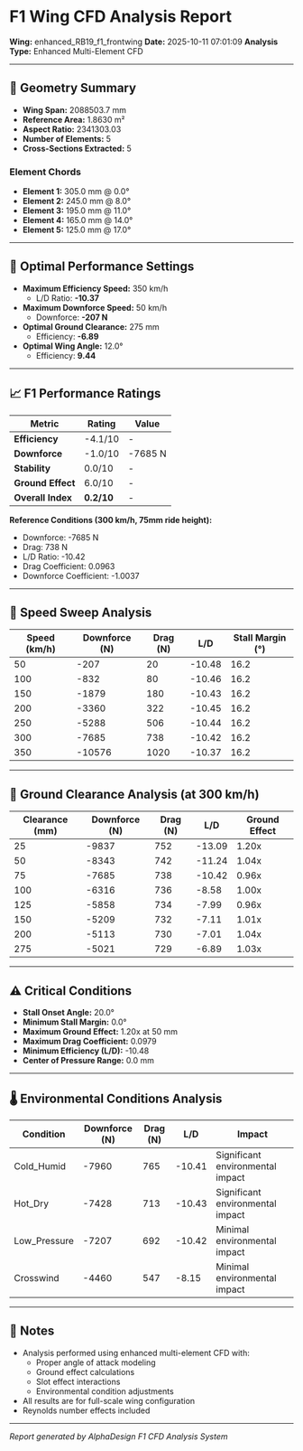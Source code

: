 # F1 Wing CFD Analysis Report

**Wing:** enhanced_RB19_f1_frontwing
**Date:** 2025-10-11 07:01:09
**Analysis Type:** Enhanced Multi-Element CFD

---

## 📐 Geometry Summary

- **Wing Span:** 2088503.7 mm
- **Reference Area:** 1.8630 m²
- **Aspect Ratio:** 2341303.03
- **Number of Elements:** 5
- **Cross-Sections Extracted:** 5

### Element Chords

- **Element 1:** 305.0 mm @ 0.0°
- **Element 2:** 245.0 mm @ 8.0°
- **Element 3:** 195.0 mm @ 11.0°
- **Element 4:** 165.0 mm @ 14.0°
- **Element 5:** 125.0 mm @ 17.0°

---

## 🎯 Optimal Performance Settings

- **Maximum Efficiency Speed:** 350 km/h
  - L/D Ratio: **-10.37**
- **Maximum Downforce Speed:** 50 km/h
  - Downforce: **-207 N**
- **Optimal Ground Clearance:** 275 mm
  - Efficiency: **-6.89**
- **Optimal Wing Angle:** 12.0°
  - Efficiency: **9.44**

---

## 📈 F1 Performance Ratings

| Metric | Rating | Value |
|--------|--------|-------|
| **Efficiency** | -4.1/10 | - |
| **Downforce** | -1.0/10 | -7685 N |
| **Stability** | 0.0/10 | - |
| **Ground Effect** | 6.0/10 | - |
| **Overall Index** | **0.2/10** | - |

**Reference Conditions (300 km/h, 75mm ride height):**
- Downforce: -7685 N
- Drag: 738 N
- L/D Ratio: -10.42
- Drag Coefficient: 0.0963
- Downforce Coefficient: -1.0037

---

## 🚀 Speed Sweep Analysis

| Speed (km/h) | Downforce (N) | Drag (N) | L/D | Stall Margin (°) |
|--------------|---------------|----------|-----|------------------|
| 50 | -207 | 20 | -10.48 | 16.2 |
| 100 | -832 | 80 | -10.46 | 16.2 |
| 150 | -1879 | 180 | -10.43 | 16.2 |
| 200 | -3360 | 322 | -10.45 | 16.2 |
| 250 | -5288 | 506 | -10.44 | 16.2 |
| 300 | -7685 | 738 | -10.42 | 16.2 |
| 350 | -10576 | 1020 | -10.37 | 16.2 |

---

## 🏁 Ground Clearance Analysis (at 300 km/h)

| Clearance (mm) | Downforce (N) | Drag (N) | L/D | Ground Effect |
|----------------|---------------|----------|-----|---------------|
| 25 | -9837 | 752 | -13.09 | 1.20x |
| 50 | -8343 | 742 | -11.24 | 1.04x |
| 75 | -7685 | 738 | -10.42 | 0.96x |
| 100 | -6316 | 736 | -8.58 | 1.00x |
| 125 | -5858 | 734 | -7.99 | 0.96x |
| 150 | -5209 | 732 | -7.11 | 1.01x |
| 200 | -5113 | 730 | -7.01 | 1.04x |
| 275 | -5021 | 729 | -6.89 | 1.03x |

---

## ⚠️ Critical Conditions

- **Stall Onset Angle:** 20.0°
- **Minimum Stall Margin:** 0.0°
- **Maximum Ground Effect:** 1.20x at 50 mm
- **Maximum Drag Coefficient:** 0.0979
- **Minimum Efficiency (L/D):** -10.48
- **Center of Pressure Range:** 0.0 mm

---

## 🌡️ Environmental Conditions Analysis

| Condition | Downforce (N) | Drag (N) | L/D | Impact |
|-----------|---------------|----------|-----|--------|
| Cold_Humid | -7960 | 765 | -10.41 | Significant environmental impact |
| Hot_Dry | -7428 | 713 | -10.43 | Significant environmental impact |
| Low_Pressure | -7207 | 692 | -10.42 | Minimal environmental impact |
| Crosswind | -4460 | 547 | -8.15 | Minimal environmental impact |

---

## 📝 Notes

- Analysis performed using enhanced multi-element CFD with:
  - Proper angle of attack modeling
  - Ground effect calculations
  - Slot effect interactions
  - Environmental condition adjustments
- All results are for full-scale wing configuration
- Reynolds number effects included

---

*Report generated by AlphaDesign F1 CFD Analysis System*
